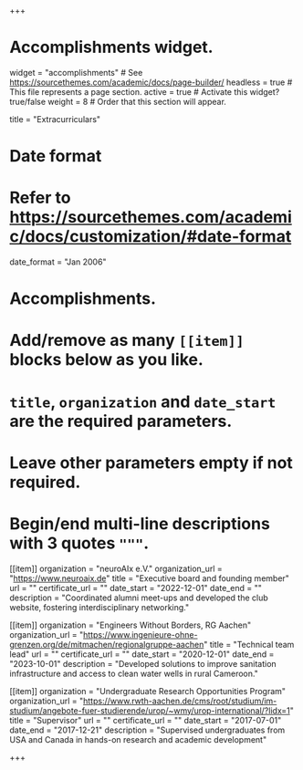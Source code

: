 +++
# Accomplishments widget.
widget = "accomplishments"  # See https://sourcethemes.com/academic/docs/page-builder/
headless = true  # This file represents a page section.
active = true  # Activate this widget? true/false
weight = 8  # Order that this section will appear.

title = "Extracurriculars"

# Date format
#   Refer to https://sourcethemes.com/academic/docs/customization/#date-format
date_format = "Jan 2006"

# Accomplishments.
#   Add/remove as many `[[item]]` blocks below as you like.
#   `title`, `organization` and `date_start` are the required parameters.
#   Leave other parameters empty if not required.
#   Begin/end multi-line descriptions with 3 quotes `"""`.

[[item]]
  organization = "neuroAIx e.V."
  organization_url = "https://www.neuroaix.de"
  title = "Executive board and founding member"
  url = ""
  certificate_url = ""
  date_start = "2022-12-01"
  date_end = ""
  description = "Coordinated alumni meet-ups and developed the club website, fostering interdisciplinary networking."

[[item]]
  organization = "Engineers Without Borders, RG Aachen"
  organization_url = "https://www.ingenieure-ohne-grenzen.org/de/mitmachen/regionalgruppe-aachen"
  title = "Technical team lead"
  url = ""
  certificate_url = ""
  date_start = "2020-12-01"
  date_end = "2023-10-01"
  description = "Developed solutions to improve sanitation infrastructure and access to clean water wells in rural Cameroon."
  
[[item]]
  organization = "Undergraduate Research Opportunities Program"
  organization_url = "https://www.rwth-aachen.de/cms/root/studium/im-studium/angebote-fuer-studierende/urop/~wmy/urop-international/?lidx=1"
  title = "Supervisor"
  url = ""
  certificate_url = ""
  date_start = "2017-07-01"
  date_end = "2017-12-21"
  description = "Supervised undergraduates from USA and Canada in hands-on research and academic development"

+++
